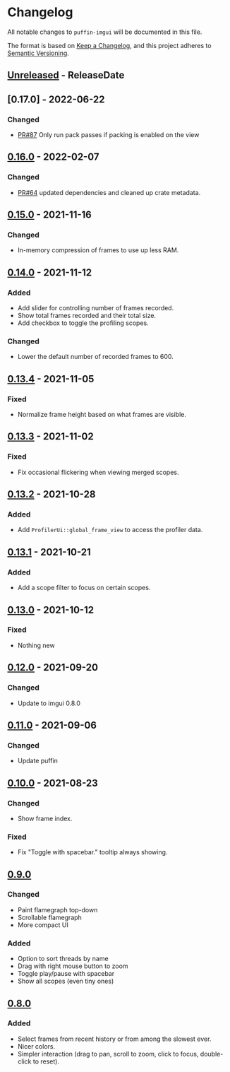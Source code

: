 <!-- markdownlint-disable blanks-around-headings blanks-around-lists no-duplicate-heading -->

# Changelog
All notable changes to `puffin-imgui` will be documented in this file.

The format is based on [Keep a Changelog](https://keepachangelog.com/en/1.0.0/),
and this project adheres to [Semantic Versioning](https://semver.org/spec/v2.0.0.html).

<!-- next-header -->
## [Unreleased] - ReleaseDate

## [0.17.0] - 2022-06-22
### Changed
- [PR#87](https://github.com/EmbarkStudios/puffin/pull/87) Only run pack passes if packing is enabled on the view

## [0.16.0] - 2022-02-07
### Changed
- [PR#64](https://github.com/EmbarkStudios/puffin/pull/64) updated dependencies and cleaned up crate metadata.

## [0.15.0] - 2021-11-16
### Changed
- In-memory compression of frames to use up less RAM.

## [0.14.0] - 2021-11-12
### Added
- Add slider for controlling number of frames recorded.
- Show total frames recorded and their total size.
- Add checkbox to toggle the profiling scopes.

### Changed
- Lower the default number of recorded frames to 600.

## [0.13.4] - 2021-11-05
### Fixed
- Normalize frame height based on what frames are visible.

## [0.13.3] - 2021-11-02
### Fixed
- Fix occasional flickering when viewing merged scopes.

## [0.13.2] - 2021-10-28
### Added
- Add `ProfilerUi::global_frame_view` to access the profiler data.

## [0.13.1] - 2021-10-21
### Added
- Add a scope filter to focus on certain scopes.

## [0.13.0] - 2021-10-12
### Fixed
- Nothing new

## [0.12.0] - 2021-09-20
### Changed
- Update to imgui 0.8.0

## [0.11.0] - 2021-09-06
### Changed
- Update puffin

## [0.10.0] - 2021-08-23
### Changed
- Show frame index.

### Fixed
- Fix "Toggle with spacebar." tooltip always showing.

## [0.9.0]
### Changed
- Paint flamegraph top-down
- Scrollable flamegraph
- More compact UI

### Added
- Option to sort threads by name
- Drag with right mouse button to zoom
- Toggle play/pause with spacebar
- Show all scopes (even tiny ones)

## [0.8.0]
### Added
- Select frames from recent history or from among the slowest ever.
- Nicer colors.
- Simpler interaction (drag to pan, scroll to zoom, click to focus, double-click to reset).

<!-- next-url -->
[Unreleased]: https://github.com/EmbarkStudios/puffin/compare/puffin-imgui-0.16.0...HEAD
[0.16.0]: https://github.com/EmbarkStudios/puffin/compare/0.15.0...puffin-imgui-0.16.0
[0.15.0]: https://github.com/EmbarkStudios/puffin/compare/puffin-imgui-0.14.0...puffin-imgui-0.15.0
[0.14.0]: https://github.com/EmbarkStudios/puffin/compare/puffin-imgui-0.13.4...puffin-imgui-0.14.0
[0.13.4]: https://github.com/EmbarkStudios/puffin/compare/puffin-imgui-0.13.3...puffin-imgui-0.13.4
[0.13.3]: https://github.com/EmbarkStudios/puffin/compare/puffin-imgui-0.13.2...puffin-imgui-0.13.3
[0.13.2]: https://github.com/EmbarkStudios/puffin/compare/puffin-imgui-0.13.1...puffin-imgui-0.13.2
[0.13.1]: https://github.com/EmbarkStudios/puffin/compare/puffin-imgui-0.13.0...puffin-imgui-0.13.1
[0.13.0]: https://github.com/EmbarkStudios/puffin/compare/puffin-imgui-0.12.0...puffin-imgui-0.13.0
[0.12.0]: https://github.com/EmbarkStudios/puffin/compare/puffin-imgui-0.11.0...puffin-imgui-0.12.0
[0.11.0]: https://github.com/EmbarkStudios/puffin/compare/puffin-imgui-0.10.0...puffin-imgui-0.11.0
[0.10.0]: https://github.com/EmbarkStudios/puffin/compare/puffin-imgui-0.9.0...puffin-imgui-0.10.0
[0.9.0]: https://github.com/EmbarkStudios/puffin/compare/puffin-imgui-0.8.0...puffin-imgui-0.9.0
[0.8.0]: https://github.com/EmbarkStudios/puffin/releases/tag/puffin-imgui-0.8.0
